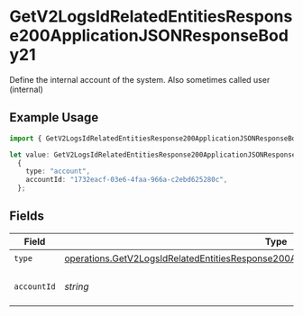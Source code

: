 # GetV2LogsIdRelatedEntitiesResponse200ApplicationJSONResponseBody21

Define the internal account of the system. Also sometimes called user (internal)

## Example Usage

```typescript
import { GetV2LogsIdRelatedEntitiesResponse200ApplicationJSONResponseBody21 } from "orq-poc-typescript-multi-env-version/models/operations";

let value: GetV2LogsIdRelatedEntitiesResponse200ApplicationJSONResponseBody21 =
  {
    type: "account",
    accountId: "1732eacf-03e6-4faa-966a-c2ebd625280c",
  };
```

## Fields

| Field                                                                                                                                                                                              | Type                                                                                                                                                                                               | Required                                                                                                                                                                                           | Description                                                                                                                                                                                        |
| -------------------------------------------------------------------------------------------------------------------------------------------------------------------------------------------------- | -------------------------------------------------------------------------------------------------------------------------------------------------------------------------------------------------- | -------------------------------------------------------------------------------------------------------------------------------------------------------------------------------------------------- | -------------------------------------------------------------------------------------------------------------------------------------------------------------------------------------------------- |
| `type`                                                                                                                                                                                             | [operations.GetV2LogsIdRelatedEntitiesResponse200ApplicationJSONResponseBody2Evals11Type](../../models/operations/getv2logsidrelatedentitiesresponse200applicationjsonresponsebody2evals11type.md) | :heavy_check_mark:                                                                                                                                                                                 | N/A                                                                                                                                                                                                |
| `accountId`                                                                                                                                                                                        | *string*                                                                                                                                                                                           | :heavy_check_mark:                                                                                                                                                                                 | The id of the resource                                                                                                                                                                             |